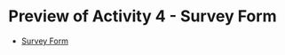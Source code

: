 <h1>Preview of Activity 4 - Survey Form</h1>
  <ul>
    <li><a href="https://htmlpreview.github.io/?https://github.com/JansonSiy/survey-form-frontend-activity-4/blob/master/survey-form.html">Survey Form</a></li>
  </ul>
